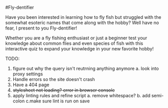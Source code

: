 #Fly-dentifier

Have you been interested in learning how to fly fish but struggled with the somewhat esoteric names that come along with the hobby? Well have no fear, I present to you Fly-dentifier! 

Whether you are a fly fishing enthusiast or just a beginner test your knowledge about common flies and even species of fish with this interactive quiz to expand your knowledge in your new favorite hobby!



TODO:
1. figure out why the query isn't reutrning anything anymore
    a. look into proxy settings
2. Handle errors so the site doesn't crash
3. Have a 404 page
4. ~~stylesheet not loading? error in browser console~~
5. apply linting rules and refine script
    a. remove whitespace?
    b. add semi-colon
    c.make sure lint is run on save



